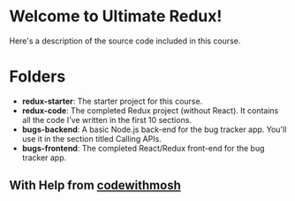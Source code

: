 # Welcome to Ultimate Redux!

Here's a description of the source code included in this course.

# Folders

- **redux-starter**: The starter project for this course.
- **redux-code**: The completed Redux project (without React). It contains all the code I've written in the first 10 sections.
- **bugs-backend**: A basic Node.js back-end for the bug tracker app. You'll use it in the section titled Calling APIs.
- **bugs-frontend**: The completed React/Redux front-end for the bug tracker app.

## With Help from [codewithmosh](https://codewithmosh.com/)
